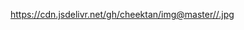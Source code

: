 <!-- https://github.com/cheektan/img/raw/master/img/ .jpg -->
https://cdn.jsdelivr.net/gh/cheektan/img@master//.jpg